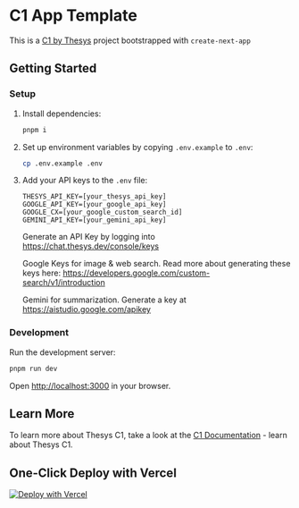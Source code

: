 # C1 App Template

This is a [C1 by Thesys](https://thesys.dev) project bootstrapped with `create-next-app`

## Getting Started

### Setup

1. Install dependencies:

   ```bash
   pnpm i
   ```

2. Set up environment variables by copying `.env.example` to `.env`:

   ```bash
   cp .env.example .env
   ```

3. Add your API keys to the `.env` file:

   ```
   THESYS_API_KEY=[your_thesys_api_key]
   GOOGLE_API_KEY=[your_google_api_key]
   GOOGLE_CX=[your_google_custom_search_id]
   GEMINI_API_KEY=[your_gemini_api_key]
   ```

   Generate an API Key by logging into https://chat.thesys.dev/console/keys

   Google Keys for image & web search. Read more about generating these keys here: https://developers.google.com/custom-search/v1/introduction

   Gemini for summarization. Generate a key at https://aistudio.google.com/apikey

### Development

Run the development server:

```bash
pnpm run dev
```

Open [http://localhost:3000](http://localhost:3000) in your browser.

## Learn More

To learn more about Thesys C1, take a look at the [C1 Documentation](https://docs.thesys.dev) - learn about Thesys C1.

## One-Click Deploy with Vercel

[![Deploy with Vercel](https://vercel.com/button)](<https://vercel.com/new/clone?repository-url=https%3A%2F%2Fgithub.com%2Fthesysdev%2Ftemplate-c1-next&env=THESYS_API_KEY&envDescription=Thesys%20Generative%20UI%20API%20key%20can%20be%20found%20in%20the%20Thesys%20console&envLink=https%3A%2F%2Fchat.thesys.dev%2Fconsole%2Fkeys&demo-title=C1%20Generative%20UI%20API&demo-description=C1%20Generative%20UI%20API%20by%20Thesys%20is%20designed%20to%20create%20dynamic%20and%20intelligent%20user%20interfaces.%20It%20leverages%20large%20language%20models%20(LLMs)%20to%20generate%20UI%20components%20in%20real-time%2C%20adapting%20to%20user%20input%20and%20context.%20Developers%20can%20integrate%20C1%20into%20their%20applications%20to%20enhance%20user%20engagement%20with%20visually%20rich%20and%20responsive%20interfaces.&demo-url=https%3A%2F%2Fchat.thesys.dev&demo-image=https%3A%2F%2Fgithub.com%2FCharlesCreativeContent%2FmyImages%2Fblob%2Fmain%2Fimages%2FC1Hero.png%3Fraw%3Dtrue>)
